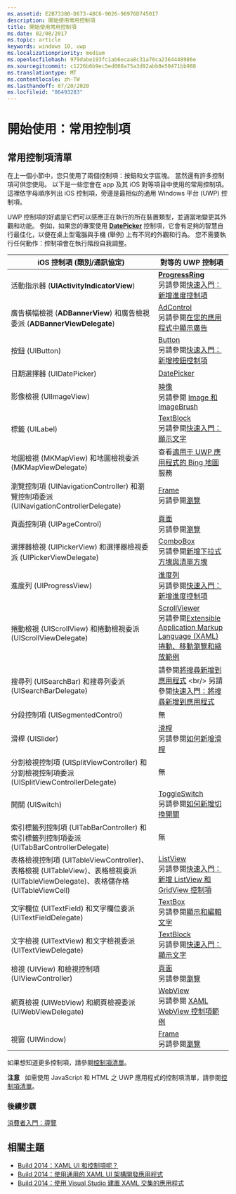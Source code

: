 ```yaml
---
ms.assetid: E2B73380-D673-48C6-9026-96976D745017
description: 開始使用常用控制項
title: 開始使用常用控制項
ms.date: 02/08/2017
ms.topic: article
keywords: windows 10, uwp
ms.localizationpriority: medium
ms.openlocfilehash: 979dabe193fc1ab6ecaa8c31a70ca2364448986e
ms.sourcegitcommit: c1226b6b9ec5ed008a75a3d92abb0e50471bb988
ms.translationtype: MT
ms.contentlocale: zh-TW
ms.lasthandoff: 07/20/2020
ms.locfileid: "86493283"
---
```

# <a name="getting-started-common-controls"></a>開始使用：常用控制項


## <a name="common-controls-list"></a>常用控制項清單

在上一個小節中，您只使用了兩個控制項：按鈕和文字區塊。 當然還有許多控制項可供您使用。 以下是一些您會在 app 及其 iOS 對等項目中使用的常用控制項。 這裡依字母順序列出 iOS 控制項，旁邊是最相似的通用 Windows 平台 (UWP) 控制項。

UWP 控制項的好處是它們可以感應正在執行的所在裝置類型，並適當地變更其外觀和功能。 例如，如果您的專案使用 [**DatePicker**](https://docs.microsoft.com/previous-versions/windows/apps/br211681(v=win.10)) 控制項，它會有足夠的智慧自行最佳化，以便在桌上型電腦與手機 (舉例) 上有不同的外觀和行為。 您不需要執行任何動作：控制項會在執行階段自我調整。

| iOS 控制項 (類別/通訊協定) | 對等的 UWP 控制項 |
|------------------------------|--------------------------------------|
| 活動指示器 (**UIActivityIndicatorView**) | [**ProgressRing**](https://docs.microsoft.com/uwp/api/Windows.UI.Xaml.Controls.ProgressRing) <br/> 另請參閱[快速入門：新增進度控制項](https://docs.microsoft.com/previous-versions/windows/apps/hh780651(v=win.10)) |
| 廣告橫幅檢視 (**ADBannerView**) 和廣告檢視委派 (**ADBannerViewDelegate**) | [AdControl](https://docs.microsoft.com/uwp/api/microsoft.advertising.winrt.ui.adcontrol) <br/> 另請參閱[在您的應用程式中顯示廣告](../monetize/display-ads-in-your-app.md) |
| 按鈕 (UIButton) | [Button](https://docs.microsoft.com/uwp/api/Windows.UI.Xaml.Controls.Button) <br/> 另請參閱[快速入門：新增按鈕控制項](https://docs.microsoft.com/previous-versions/windows/apps/jj153346(v=win.10)) |
| 日期選擇器 (UIDatePicker) | [DatePicker](https://docs.microsoft.com/previous-versions/windows/apps/br211681(v=win.10)) |
| 影像檢視 (UIImageView) | [映像](https://docs.microsoft.com/uwp/api/Windows.UI.Xaml.Controls.Image) <br/> 另請參閱 [Image 和 ImageBrush](https://docs.microsoft.com/windows/uwp/controls-and-patterns/images-imagebrushes) |
| 標籤 (UILabel) | [TextBlock](https://docs.microsoft.com/uwp/api/Windows.UI.Xaml.Controls.TextBlock) <br/> 另請參閱[快速入門：顯示文字](https://docs.microsoft.com/previous-versions/windows/apps/hh700392(v=win.10)) |
| 地圖檢視 (MKMapView) 和地圖檢視委派 (MKMapViewDelegate) | 查看[適用于 UWP 應用程式的 Bing 地圖](https://msdn.microsoft.com/library/hh846481)服務 |
| 瀏覽控制項 (UINavigationController) 和瀏覽控制項委派 (UINavigationControllerDelegate) | [Frame](https://docs.microsoft.com/uwp/api/Windows.UI.Xaml.Controls.Frame) <br/> 另請參閱[瀏覽](https://docs.microsoft.com/windows/uwp/layout/navigation-basics) |
| 頁面控制項 (UIPageControl) | [頁面](https://docs.microsoft.com/uwp/api/Windows.UI.Xaml.Controls.Page) <br/> 另請參閱[瀏覽](https://docs.microsoft.com/windows/uwp/layout/navigation-basics) |
| 選擇器檢視 (UIPickerView) 和選擇器檢視委派 (UIPickerViewDelegate) | [ComboBox](https://docs.microsoft.com/uwp/api/Windows.UI.Xaml.Controls.ComboBox) <br/> 另請參閱[新增下拉式方塊與清單方塊](https://docs.microsoft.com/previous-versions/windows/apps/hh780616(v=win.10)) |
| 進度列 (UIProgressView) | [進度列](https://docs.microsoft.com/uwp/api/Windows.UI.Xaml.Controls.ProgressBar) <br/> 另請參閱[快速入門：新增進度控制項](https://docs.microsoft.com/previous-versions/windows/apps/hh780651(v=win.10)) |
| 捲動檢視 (UIScrollView) 和捲動檢視委派 (UIScrollViewDelegate) | [ScrollViewer](https://docs.microsoft.com/uwp/api/Windows.UI.Xaml.Controls.ScrollViewer) <br/>  另請參閱[Extensible Application Markup Language (XAML) 捲動、移動瀏覽和縮放範例](https://github.com/microsoftarchive/msdn-code-gallery-microsoft/tree/411c271e537727d737a53fa2cbe99eaecac00cc0/Official%20Windows%20Platform%20Sample/Windows%208%20app%20samples/%5BC%23%5D-Windows%208%20app%20samples/C%23/Windows%208%20app%20samples/XAML%20scrolling%2C%20panning%2C%20and%20zooming%20sample%20(Windows%208)) |
| 搜尋列 (UISearchBar) 和搜尋列委派 (UISearchBarDelegate) | 請參閱[將搜尋新增到應用程式](https://docs.microsoft.com/previous-versions/windows/apps/jj130767(v=win.10)) <br/>  另請參閱[快速入門：將搜尋新增到應用程式](https://docs.microsoft.com/previous-versions/windows/apps/hh868180(v=win.10)) |
| 分段控制項 (UISegmentedControl) | 無 |
| 滑桿 (UISlider) | [滑桿](https://docs.microsoft.com/uwp/api/Windows.UI.Xaml.Controls.Slider) <br/>  另請參閱[如何新增滑桿](https://docs.microsoft.com/previous-versions/windows/apps/hh868197(v=win.10)) |
| 分割檢視控制項 (UISplitViewController) 和分割檢視控制項委派 (UISplitViewControllerDelegate) | 無 |
| 開關 (UISwitch) | [ToggleSwitch](https://docs.microsoft.com/uwp/api/Windows.UI.Xaml.Controls.ToggleSwitch) <br/>  另請參閱[如何新增切換開關](https://docs.microsoft.com/previous-versions/windows/apps/hh868198(v=win.10)) |
| 索引標籤列控制項 (UITabBarController) 和索引標籤列控制項委派 (UITabBarControllerDelegate) | 無 |
| 表格檢視控制項 (UITableViewController)、表格檢視 (UITableView)、表格檢視委派 (UITableViewDelegate)、表格儲存格 (UITableViewCell) | [ListView](https://docs.microsoft.com/uwp/api/Windows.UI.Xaml.Controls.ListView) <br/>  另請參閱[快速入門：新增 ListView 和 GridView 控制項](https://docs.microsoft.com/previous-versions/windows/apps/hh780650(v=win.10)) |
| 文字欄位 (UITextField) 和文字欄位委派 (UITextFieldDelegate) | [TextBox](https://docs.microsoft.com/uwp/api/Windows.UI.Xaml.Controls.TextBox) <br/>  另請參閱[顯示和編輯文字](https://docs.microsoft.com/windows/uwp/design/controls-and-patterns/text-controls) |
| 文字檢視 (UITextView) 和文字檢視委派 (UITextViewDelegate) | [TextBlock](https://docs.microsoft.com/uwp/api/Windows.UI.Xaml.Controls.TextBlock) <br/>  另請參閱[快速入門：顯示文字](https://docs.microsoft.com/previous-versions/windows/apps/hh700392(v=win.10)) |
| 檢視 (UIView) 和檢視控制項 (UIViewController) | [頁面](https://docs.microsoft.com/uwp/api/Windows.UI.Xaml.Controls.Page) <br/>  另請參閱[瀏覽](https://docs.microsoft.com/windows/uwp/layout/navigation-basics) |
| 網頁檢視 (UIWebView) 和網頁檢視委派 (UIWebViewDelegate) | [WebView](https://docs.microsoft.com/uwp/api/Windows.UI.Xaml.Controls.WebView) <br/>  另請參閱 [XAML WebView 控制項範例](https://github.com/microsoftarchive/msdn-code-gallery-microsoft/tree/411c271e537727d737a53fa2cbe99eaecac00cc0/Official%20Windows%20Platform%20Sample/Windows%208%20app%20samples/%5BC%23%5D-Windows%208%20app%20samples/C%23/Windows%208%20app%20samples/XAML%20WebView%20control%20sample%20(Windows%208)) |
| 視窗 (UIWindow) | [Frame](https://docs.microsoft.com/uwp/api/Windows.UI.Xaml.Controls.Frame) <br/>  另請參閱[瀏覽](https://docs.microsoft.com/windows/uwp/layout/navigation-basics) |

如果想知道更多控制項，請參閱[控制項清單](https://docs.microsoft.com/windows/uwp/design/controls-and-patterns/)。

**注意**   如需使用 JavaScript 和 HTML 之 UWP 應用程式的控制項清單，請參閱[控制項清單](https://docs.microsoft.com/previous-versions/windows/apps/hh465453(v=win.10))。

### <a name="next-step"></a>後續步驟

[消費者入門：導覽](getting-started-navigation.md)

## <a name="related-topics"></a>相關主題

* [Build 2014：XAML UI 和控制項呢？](https://channel9.msdn.com/Events/Build/2014/2-516)
* [Build 2014：使用通用的 XAML UI 架構開發應用程式](https://channel9.msdn.com/Events/Build/2014/2-507)
* [Build 2014：使用 Visual Studio 建置 XAML 交集的應用程式](https://channel9.msdn.com/Events/Build/2014/3-591)
